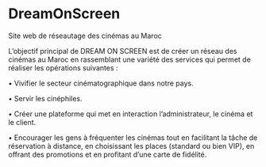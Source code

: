 # DreamOnScreen
Site web de réseautage des cinémas au Maroc

L’objectif principal de DREAM ON SCREEN est de créer un réseau des cinémas au Maroc en 
rassemblant une variété des services qui permet de réaliser les opérations suivantes :

•	Vivifier le secteur cinématographique dans notre pays.

•	Servir les cinéphiles.

•	Créer une plateforme qui met en interaction l’administrateur, le cinéma et le client. 

•	Encourager les gens à fréquenter les cinémas tout en facilitant la tâche de réservation à distance, 
en choisissant les places (standard ou bien VIP), en offrant des promotions et en profitant d’une carte de fidélité.
